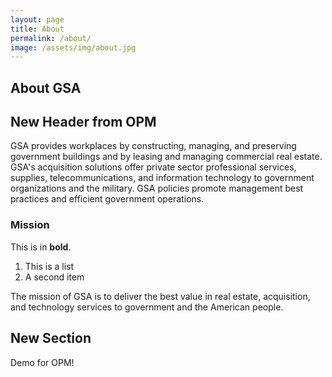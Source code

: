 ```yaml
---
layout: page
title: About
permalink: /about/
image: /assets/img/about.jpg
---
```


## About GSA

## New Header from OPM

GSA provides workplaces by constructing, managing, and preserving government buildings and by leasing and managing commercial real estate. GSA's acquisition solutions offer private sector professional services, supplies, telecommunications, and information technology to government organizations and the military. GSA policies promote management best practices and efficient government operations.

### Mission

This is in **bold**.

1. This is a list
2. A second item

The mission of GSA is to deliver the best value in real estate, acquisition, and technology services to government and the American people.

## New Section

Demo for OPM!
